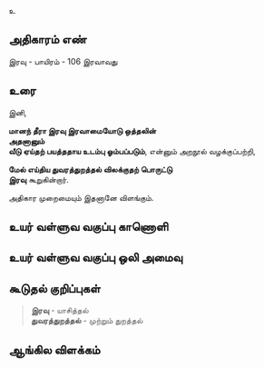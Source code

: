 உ


## அதிகாரம் எண்

இரவு - பாயிரம் - 106 	இரவாவது
## உரை

இனி,  

**மானந் தீரா இரவு இரவாமையோடு ஒத்தலின்**  
**அதனானும்**  
**வீடு ஏய்தற் பயத்ததாய உடம்பு ஓம்பப்படும்**, என்னும் அறநூல் வழக்குப்பற்றி,  


**மேல் எய்திய துவரத்துறத்தல் விலக்குதற் பொருட்டு**  
**இரவு** கூறுகின்றார்.  

அதிகார முறைமையும் இதனானே விளங்கும்.

## உயர் வள்ளுவ வகுப்பு காணொளி


## உயர் வள்ளுவ வகுப்பு ஒலி அமைவு 


## கூடுதல் குறிப்புகள்

>**இரவு** - யாசித்தல்  
>**துவரத்துறத்தல்** - முற்றும் துறத்தல் 

## ஆங்கில விளக்கம்

